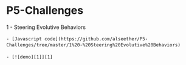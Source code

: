 # P5-Challenges

1 - Steering Evolutive Behaviors

	- [Javascript code](https://github.com/alseether/P5-Challenges/tree/master/1%20-%20Steering%20Evolutive%20Behaviors)
	
	- [![demo][1]][1]

[1]: https://raw.githubusercontent.com/alseether/P5-Challenges/master/1%20-%20Steering%20Evolutive%20Behaviors/steering.gif
